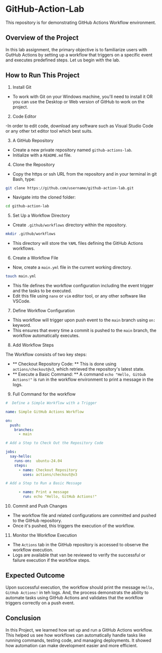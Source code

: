 # GitHub-Action-Lab

This repository is for demonstrating GitHub Actions Workflow environment.

## Overview of the Project

In this lab assignment, the primary objective is to familiarize users with GutHub Actions by setting up a workflow that triggers on a specific event and executes predefined steps. Let us begin with the lab.

## How to Run This Project

1. Install Git

- To work with Git on your Windows machine, you'll need to install it OR you can use the Desktop or Web version of GitHub to work on the project.

2. Code Editor

-In order to edit code, download any software such as Visual Studio Code or any other txt editor tool which best suits.

3. A GitHub Repository

- Create a new private repository named `github-actions-lab`.
- Initialize with a `README.md` file.

4. Clone the Repository

- Copy the https or ssh URL from the repository and in your terminal in git Bash, type:

```bash
git clone https://github.com/username/github-action-lab.git

```
- Navigate into the cloned folder:

```bash
cd github-action-lab
```

5. Set Up a Workflow Directory

- Create `.github/workflows` directory within the repository.

```bash
mkdir .github/workflows
```
- This directory will store the `YAML` files defining the GitHub Actions workflows.


6. Create a Workflow File

- Now, create a `main.yml` file in the current working directory.

```bash
touch main.yml
```
- This file defines the workflow configuration including the event trigger and the tasks to be executed.
- Edit this file  using `nano` or `vim` editor tool, or any other software like VSCode.

7. Define Workflow Configuration

- This workflow will trigger upon push event to the `main` branch using `on:` keyword.
- This ensures that every time a commit is pushed to the `main` branch, the workflow automatically executes.

8. Add Workflow Steps

The Workflow consists of two key steps:
- ** Checkout Repository Code: ** This is done using `actions/checkout@v3`, which retrieved the repository's latest state.
- ** Execute a Basic Command: ** A command `echo "Hello, GitGub Actions!"` is run in the workflow environment to print a message in the logs.

9. Full Command for the workflow

```yml
#  Define a Simple Workflow with a Trigger

name: Simple GitHub Actions Workflow

on:
  push:
    branches:
      - main

# Add a Step to Check Out the Repository Code

jobs:
  say-hello:
    runs-on:  ubuntu-24.04
    steps:
      - name: Checkout Repository
        uses: actions/checkout@v3

# Add a Step to Run a Basic Message

      - name: Print a message
        run: echo "Hello, GitHub Actions!"
```

10. Commit and Push Changes

- The workflow file and related configurations are committed and pushed to the GitHub repository.
- Once it's pushed, this triggers the execution of the workflow.

11. Monitor the Workflow Execution

- The `Actions` tab in the GitHub repository is accessed to observe the workflow execution.
- Logs are available that van be reviewed to verify the successful or failure execution if the workflow steps.

## Expected Outcome

Upon successful execution, the workflow should print the message ` Hello, GitHub Actions! ` in teh logs.
And, the process demonstrats the ability to automate tasks using GitHub Actions and validates that the workflow triggers correctly on a push event.


## Conclusion

In this Project, we learned how set up and run a GitHub Actions workflow. This helped us see how workflows can automatically handle tasks like running commands, testing code, and managing deployments. It showed how automation can make development easier and more efficient.